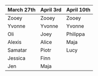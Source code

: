 | March 27th  |  April 3rd |  April 10th |   
|---|---|---|
| Zooey  |  Zooey | Zooey  |
| Yvonne  | Yvonne  | Yvonne  |
|  Oli |  Joey | Philippa |
| Alexis  |  Alice |  Maja |
|  Samatar | Piotr  | Lucy  |
|  Jessica |  Finn |   |
|  Jen |  Maja |     |
